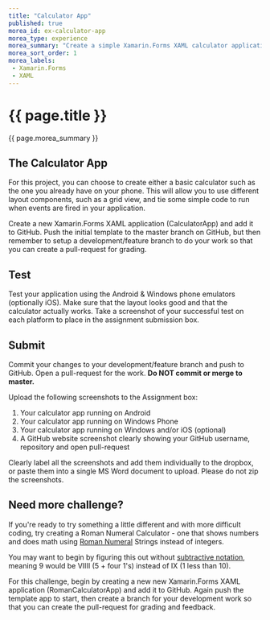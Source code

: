 ```yaml
---
title: "Calculator App"
published: true
morea_id: ex-calculator-app
morea_type: experience
morea_summary: "Create a simple Xamarin.Forms XAML calculator application."
morea_sort_order: 1
morea_labels:
 - Xamarin.Forms
 - XAML
---
```


# {{ page.title }}
{{ page.morea_summary }}

## The Calculator App
For this project, you can choose to create either a basic calculator such as the one you already have on your phone.  This will allow you to use different layout components, such as a grid view, and tie some simple code to run when events are fired in your application.

Create a new Xamarin.Forms XAML application (CalculatorApp) and add it to GitHub.  Push the initial template to the master branch on GitHub, but then remember to setup a development/feature branch to do your work so that you can create a pull-request for grading.


## Test
Test your application using the Android & Windows phone emulators (optionally iOS).  Make sure that the layout looks good and that the calculator actually works.  Take a screenshot of your successful test on each platform to place in the assignment submission box.  


## Submit
Commit your changes to your development/feature branch and push to GitHub. Open a pull-request for the work. __Do NOT commit or merge to master.__

Upload the following screenshots to the Assignment box:

1. Your calculator app running on Android
2. Your calculator app running on Windows Phone
3. Your calculator app running on Windows and/or iOS (optional)
4. A GitHub website screenshot clearly showing your GitHub username, repository and open pull-request

Clearly label all the screenshots and add them individually to the dropbox, or paste them into a single MS Word document to upload.   Please do not zip the screenshots.

## Need more challenge?
If you're ready to try something a little different and with more difficult coding, try creating a Roman Numeral Calculator - one that shows numbers and does math using [Roman Numeral](https://en.wikipedia.org/wiki/Roman_numerals) Strings instead of integers.  

You may want to begin by figuring this out without [subtractive notation](https://en.wikipedia.org/wiki/Subtractive_notation), meaning 9 would be VIIII (5 + four 1's) instead of IX (1 less than 10).

For this challenge, begin by creating a new new Xamarin.Forms XAML application (RomanCalculatorApp) and add it to GitHub. Again push the template app to start, then create a branch for your development work so that you can create the pull-request for grading and feedback.
